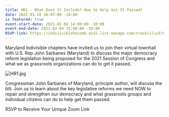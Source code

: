 ```yaml
---
title: HR1 - What Does It Include? How to Help Get It Passed?
date: 2021-01-28 16:07:00 -10:00
is featured: true
event-start-date: 2021-02-04 14:00:00 -10:00
event-end-date: 2021-02-04 15:00:00 -10:00
RSVP-link: https://indivisiblehocomd.us15.list-manage.com/track/click?u=700f92b3354ba80d9f8da1bc6&id=aba165529d&e=0ff3b3cbde
---
```


Maryland Indivisible chapters have invited us to join their virtual townhall with U.S. Rep John Sarbanes (Maryland) to discuss the major democracy reform legislation being proposed for the 2021 Session of Congress and what we as grassroots organizations can do to get it passed.

![HR1.jpg](/uploads/HR1.jpg)

Congressman John Sarbanes of Maryland, principle author, will discuss the bill. Join us to learn about the key legislative reforms we need NOW to repair and strengthen our democracy and what grassroots groups and individual citizens can do to help get them passed.
 

RSVP to Receive Your Unique Zoom Link